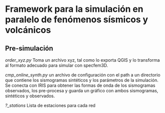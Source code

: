 # Framework para la simulación en paralelo de fenómenos sísmicos y volcánicos

## Pre-simulación

*order\_xyz.py* Toma un archivo xyz, tal como lo exporta QGIS y lo transforma al formato adecuado para simular con specfem3D.

*cmp_online_synth.py* un archivo de configuración con el path a un directorio que contiene los sismogramas sintéticos y los parámetros de la simulación. Se conecta con IRIS para obtener las formas de onda de los sismogramas observados, los pre-procesa y guarda un gráfico con ambos sismogramas, sintéticos y observados. 

*?\_stations* Lista de estaciones para cada red 
